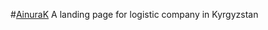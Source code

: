 #[AinuraK](https://saikaldildemurat.github.io/ainuraK/) 
A landing page for logistic company in Kyrgyzstan


